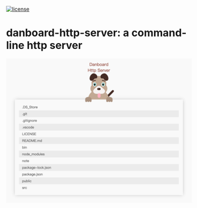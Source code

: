 [![license](https://img.shields.io/github/license/http-party/http-server.svg?style=flat-square)](https://github.com/w-danboard/danboard-http-server)

# danboard-http-server: a command-line http server

![Example of running danboard-http-server](https://raw.githubusercontent.com/w-danboard/danboard-http-server/master/public/img/img.jpg)